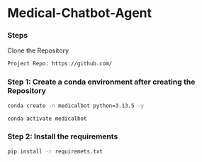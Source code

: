 # Medical-Chatbot-Agent

### Steps

Clone the Repository

```bash
Project Repo: https://github.com/
```

### Step 1: Create a conda environment after creating the Repository

```bash
conda create -n medicalbot python=3.13.5 -y
```
```bash
conda activate medicalbot
```

### Step 2: Install the requirements

```bash
pip install -r requiremets.txt
```

